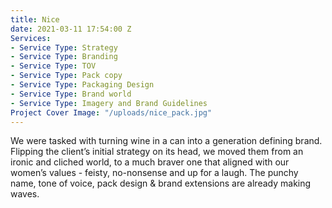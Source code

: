 ```yaml
---
title: Nice
date: 2021-03-11 17:54:00 Z
Services:
- Service Type: Strategy
- Service Type: Branding
- Service Type: TOV
- Service Type: Pack copy
- Service Type: Packaging Design
- Service Type: Brand world
- Service Type: Imagery and Brand Guidelines
Project Cover Image: "/uploads/nice_pack.jpg"
---
```


We were tasked with turning wine in a can into a generation defining brand. Flipping the client’s initial strategy on its head, we moved them from an ironic and cliched world, to a much braver one that aligned with our women’s values - feisty, no-nonsense and up for a laugh. The punchy name, tone of voice, pack design & brand extensions are already making waves.